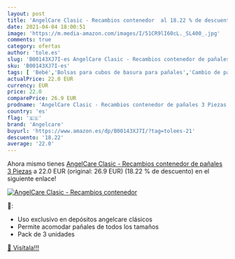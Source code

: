 ```yaml
---
layout: post
title: 'AngelCare Clasic - Recambios contenedor  al 18.22 % de descuento'
date: 2021-04-04 18:00:51
image: 'https://m.media-amazon.com/images/I/51CR9lI60cL._SL400_.jpg'
comments: true
category: ofertas
author: 'tole.es'
slug: 'B00143XJ7I-es AngelCare Clasic - Recambios contenedor de pañales 3 Piezas'
sku: 'B00143XJ7I-es'
tags: [ 'Bebé','Bolsas para cubos de basura para pañales','Cambio de pañales','Cubos de basura para pañales y recambios','angelcare','pañales', ]
actualPrice: 22.0 EUR
currency: EUR
price: 22.0
comparePrice: 26.9 EUR
prodname: 'AngelCare Clasic - Recambios contenedor de pañales 3 Piezas'
country: 'es'
flag: '🇪🇸'
brand: 'Angelcare'
buyurl: 'https://www.amazon.es/dp/B00143XJ7I/?tag=tolees-21'
descuento: '18.22'
average: '22.0'
---
```


Ahora mismo tienes [AngelCare Clasic - Recambios contenedor de pañales 3 Piezas](https://www.amazon.es/dp/B00143XJ7I/?tag=tolees-21) a 22.0 EUR (original: 26.9 EUR) (18.22 %  de descuento) en el siguiente enlace!

[![AngelCare Clasic - Recambios contenedor ](https://m.media-amazon.com/images/I/51CR9lI60cL._SL400_.jpg)](https://www.amazon.es/dp/B00143XJ7I/?tag=tolees-21)

🔎:

- Uso exclusivo en depósitos angelcare clásicos
- Permite acomodar pañales de todos los tamaños
- Pack de 3 unidades

[🛒 Visítala!!!](https://www.amazon.es/dp/B00143XJ7I/?tag=tolees-21)
